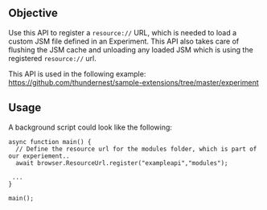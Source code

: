 ## Objective

Use this API to register a `resource://` URL, which is needed to load a custom JSM file defined in an Experiment. This API also takes care of flushing the JSM cache and unloading any loaded JSM which is using the registered `resource://` url.

This API is used in the following example: https://github.com/thundernest/sample-extensions/tree/master/experiment

## Usage

A background script could look like the following:

```
async function main() {
  // Define the resource url for the modules folder, which is part of our experiement..
  await browser.ResourceUrl.register("exampleapi","modules");

 ...
}

main();

```


